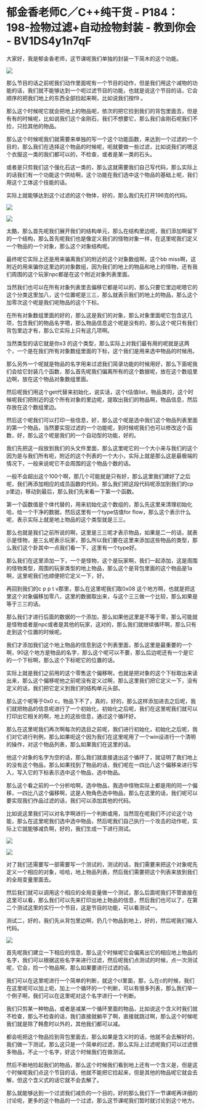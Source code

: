 # 郁金香老师C／C++纯干货 - P184：198-捡物过滤+自动捡物封装 - 教到你会 - BV1DS4y1n7qF

大家好，我是郁金香老师，这节课呢我们单独的封装一下简木的这个功能。

![](img/68afe3f19c0d07116c482d5c0bb65aa5_1.png)

那么节目的话之前呢我们动作里面呢有一个节目的动作，但是我们用这个减物的功能的话，我们就不能够达到一个呃过滤节目的功能，也就是说这个节目的话，它会顺序的把我们地上的东西全部捡起来啊，比如说我们按f9 。

那么这个时候呢它就会把地上的物品呢，依次的把它捡到我们的背包里面去，但是有有的时候呢，比如说我们这个金刚石，我们不想要它，那么我们金刚石呢我们不捡，只捡其他的物品。

那么这个时候呢我们就需要来单独的写一个这个功能函数，来达到一个过滤的一个目的，那么我们在选择这个物品的时候呢，呃就要做一些过滤，比如说我们的嗯这个衣服这一类的我们都可以的，不检查，或者是某一类的石头。

或者是只剪我们这个强化石这一类的，那么这就需要我们自己写代码，那么实际上的话我们有一个功能这个供给啊，这个功能在我们选中这个物品的基础上呢，我们用这个工体这个技能的话。

实际上就能够达到这个过滤的这个物体，好的，那么我们先打开196克的代码。

![](img/68afe3f19c0d07116c482d5c0bb65aa5_3.png)

![](img/68afe3f19c0d07116c482d5c0bb65aa5_4.png)

太酷，那么首先呢我们展开我们的结构单元，那么在结构里边呢，我们添加啊留下的一个结构，那么首先呢我们也是像定义我们的怪物对象一样，在这里呢我们定义一个物品的一个对象，那么这个对象结构呢。

最终呢它实际上还是用来骗离我们的附近的这个对象数组啊，这个bb miss啊，这附近的用来骗你这里边的对象数组，因为我们的地上的物品和地上的怪物，还有我们周围的这个玩家npc都是在这个附近对象列表里面。

当然我们也可以在所有对象列表里去偏移它都是可以的，那么只要它里边呢嗯它的这个分类这里加八，这个位置呢是三三，那么就表示我们的地上的物品，那么这个加零次这个呢是我们呃物品的这个下标。

在所有对象数组里面的好的，那么这是我们的对象，那么对象里面呢它包含这几项，包含我们的物品名字嗯，那么物品信息这个呢是没有的，那么这个呢只有我们背包里边才有，那么它实际上只有这几项啊。

当然类型的话它就是你x3 的这个类型，那么实际上对我们最有用的呢就是这两个，一个是在我们所有对象数组里面的下标，这个我们是用来选中物品的时候用。

那么另外一个呢就是物品的名字用来过滤我们简录功能的时候用好，那么下面呢我们会给它封装几个函数，那么首先呢我们偏离所有的这个数据呢，放在这个数组里边啊，放在这个物品对象数组里面。

然后呢我们用这个get代替来初始化，说实话，这个t估值list，物品类的，这个时候呢我们把附近的这个所有对象的里边呢，提取出我们的物品啊，物品信息，然后存放在这个数组里边。

然后这个呢我们可以打印一些信息，好，那么这个呢是选中我们这个物品列表里面的第一个物品，当然要实现过滤的一个功能呢，到时候呢我们也可以修改这个函数，好，那么这个呢是我们的一个自动型的功能，好的。

我们先把这一段放到我们的头文件里面，那么这里呢它的一个大小来与我们的这个因为是与我们所有呃，附近的这个列表的一个大小，实际上就是那么这是最极端的情况下，一般来说呢它不会周围的这个物品个数的话。

一般不会超出这个100个啊，那几个可能就是只有好，那么这里我们建好了之后呢，我们再添加相应的成员函数的代码，那么我们把这段代码呢添加到我们的cp p里边，移动到最后，那么我们先来看一下第一个函数。

第一个函数值是个体代替的，用来初始化这个数组的，那么先这里来清理初始化哈，给一个干净的数据，然后这里有一个type估值for flow，那么这个表示什么呢，表示实际上就是地上物品的这个类型就是三三。

那么也就是我们之前所说的啊，这里是三三呢才表示物品，如果是二一的话，就表示是怪物，是三幺呢表示玩家，那么所以我们要在这里来添加这些物品的类型，那么我们这个卦其中一点我们看一下，这里有一个type好。

那么我们在这里添加一下，一个是怪物，这个是玩家啊，我们一起添加，这是周围的怪物类型，周围的玩家类型的地上物品，那么这个是背包里面的这个物品是1a啊，这里呢我们也顺便把它定义一下，好。

再回到我们的c p p t v那里，那么在这里呢我们取0x08 这个地方啊，也就是把这里这个对象偏移加零八，这里的数据取出来，与这个三三做一个比较，那么如果是等于三三的话。

那么我们才进行后面的数据的一个添加，那么如果他这里是不等于零，那么可能就是怪物或者是npc或者是其他的玩家，这对的，那么我们就继续循环啊，那么只有走到这个位置的时候呢。

我们才添加我们这个地上物品的信息到这个列表里面，那么这里是最重要的一个啊，90这个地方是物品的名字，那么这个呢可以不要，那么后边呢还有一个是它的一个下标啊，那么这个下标呢它的位置的话。

实际上就是我们之前用的这个零售这个偏移啊，也就是把对象的这个下标取出来读出来，那么这个偏移呢他之前呢没有定义过啊，那么这里我们把它定义一下，没有定义的话，我们把它定义到我们的结构单元头部。

那么这个呢等于0x0 c，物品下不了，真的，好的，那么这样添加进去之后呢，我们就把物品的信息呢进行了一个初始化，初始化之后呢，我们在这里呢我们就可以打印出它相关的啊，地上的这些信息，通过这个循环好。

那么在这里呢我们再次啊每次的选目之前呢，我们进行初始化，初始化之后呢，我们对它进行判例，那么如果呃这个因为我们在这里呢用了一个win设进行一个清明的操作，对这个物品列表，那么如果我们在这里的话。

他这个对象的名字为空的话，那么我们就直接退出这个循环了，就证明了我们地上的没有这个物品，那么如果找到了物品的话，我们呢在一四比八这个偏移来进行写入，写入它的下标表示选中这个物品，选中物品。

那么这个看之前的一个分析哈啊，选中物品，我选中怪物实际上都是用的同一个偏移，一四比八这个偏移啊，这是人物角色选中物品，那么在这里的话，我们呢可以要实现我们作品过滤的话，我们可以添加其他的代码。

比如说这里我们可以对名字啊进行一个判断或用，当然现在呢我们不讨论这个功能，那么在这里呢我们选中选中物品，然后呢我们自己执行一个攻击的动作呢，实际上它就能够减负啊，好的，我们生成一下进行测试。



![](img/68afe3f19c0d07116c482d5c0bb65aa5_6.png)

![](img/68afe3f19c0d07116c482d5c0bb65aa5_7.png)

对了我们还需要写一部需要写一个测试的，测试的话，我们需要来把这个对象呢先定义一个相应的对象，哈哈，地上物品列表，然后我们需要把这个列表来放到我们的全局变量里面去。

然后我们就可以调用这个相应的全局变量做一个测试，那么后面呢我们不管直接在这里可以看，那么我们可以先来打印出地上物品的信息，然后我们也可以了，在第二个测试这里的实行一个节目，这是节目的功能，可以看测试一。

测试二，好的，我们先从背包里边啊，扔几个物品到地上，好的，然后呢我们输入代码。

![](img/68afe3f19c0d07116c482d5c0bb65aa5_9.png)

首先呢我们建立一下相应的信息，那么这个时候呢它会偏离出它的相应地上物品的名字，我们可以根据这些名字来进行过滤，然后呢我们点测试的时候，点一次测试呢，它会，捡一个物品啊，那么如果要进行过滤的话。

我们可以在这里呢进行一个简单的判断，就这个cl里面，那，么在c的时候，我们在这里呢可以加上呃，加上一个循环的一个判断，可以有很多列表，那么我们举一个例子啊，我们可以在这里呢对这个名字进行一个判断。

我们只剪某一种物品，或者是减某一个循环里面的物品，比如说这个含义时我们就不检查，那么不检查的话，我们直接就躺平了啊，直接就跳过啊，那么这个时候呢我们就是除了韩愈时以外的，其他我们都可以减。

都会呃把这个物品捡到背包里面去，那么如果是含义时的话，他就不会去解好的，我们做一下测试，那么这只是一个简单的过滤，那么实际上过滤呢我们可以过滤很多物品，不止一个名字，好这个时候我们在做测试。

然后不断地捡起我们的物品，那么这个时候我们看到地上还有一个含义是，但是这个时候呢我们点这个节目的话，他就不能把它捡起来，但是其他的物品呢它就会去解，但这个含义式的话它就不会去解了。

那么就能够达到一个过滤我们减负的一个目的，好的那么我们下一节课呢再详细的讨论呃，更多的这个物品的一个过滤，那么这节课呢我们暂时就讨论到这个地方。

